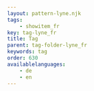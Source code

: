 ```yaml
---
layout: pattern-lyne.njk
tags: 
    - showitem_fr
key: tag-lyne_fr
title: Tag
parent: tag-folder-lyne_fr
keywords: tag
order: 630
availablelanguages: 
    - de
    - en
---
```

